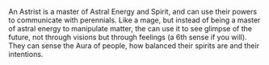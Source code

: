 An Astrist is a master of Astral Energy and Spirit, and can use their powers to communicate with perennials. Like a mage, but instead of being a master of astral energy to manipulate matter, the can use it to see glimpse of the future, not through visions but through feelings (a 6th sense if you will). They can sense the Aura of people, how balanced their spirits are and their intentions. 